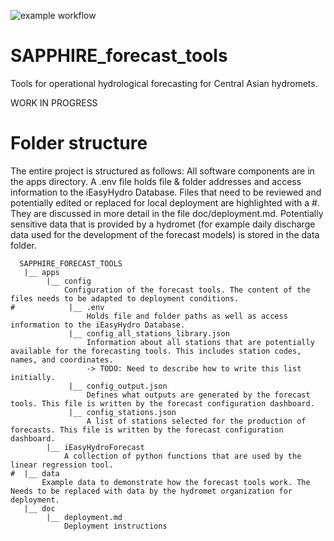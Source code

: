 ![example workflow](https://github.com/hydrosolutions/SAPPHIRE_Forecast_Tools/actions/workflows/main.yml/badge.svg)

# SAPPHIRE_forecast_tools
Tools for operational hydrological forecasting for Central Asian hydromets.

WORK IN PROGRESS

# Folder structure
The entire project is structured as follows: All software components are in the apps directory. A .env file holds file & folder addresses and access information to the iEasyHydro Database. Files that need to be reviewed and potentially edited or replaced for local deployment are highlighted with a #. They are discussed in more detail in the file doc/deployment.md.
Potentially sensitive data that is provided by a hydromet (for example daily discharge data used for the development of the forecast models) is stored in the data folder.
```
  SAPPHIRE_FORECAST_TOOLS
   |__ apps
        |__ config
            Configuration of the forecast tools. The content of the files needs to be adapted to deployment conditions.
#            |__ .env
                 Holds file and folder paths as well as access   information to the iEasyHydro Database.
             |__ config_all_stations_library.json
                 Information about all stations that are potentially available for the forecasting tools. This includes station codes, names, and coordinates.
                 -> TODO: Need to describe how to write this list initially.
             |__ config_output.json
                 Defines what outputs are generated by the forecast tools. This file is written by the forecast configuration dashboard.
             |__ config_stations.json
                 A list of stations selected for the production of forecasts. This file is written by the forecast configuration dashboard.
        |__ iEasyHydroForecast
            A collection of python functions that are used by the linear regression tool.
#  |__ data
       Example data to demonstrate how the forecast tools work. The Needs to be replaced with data by the hydromet organization for deployment.
   |__ doc
        |__ deployment.md
            Deployment instructions
```